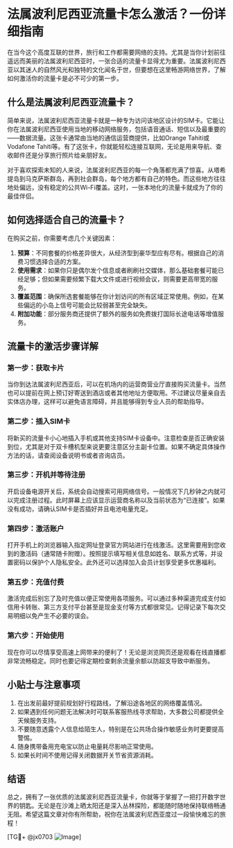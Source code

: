 # 法属波利尼西亚流量卡怎么激活？一份详细指南

在当今这个高度互联的世界，旅行和工作都需要网络的支持。尤其是当你计划前往遥远而美丽的法属波利尼西亚时，一张合适的流量卡显得尤为重要。法属波利尼西亚以其迷人的自然风光和独特的文化闻名于世，但要想在这里畅游网络世界，了解如何激活你的流量卡是必不可少的第一步。

## 什么是法属波利尼西亚流量卡？

简单来说，法属波利尼西亚流量卡就是一种专为访问该地区设计的SIM卡。它能让你在法属波利尼西亚使用当地的移动网络服务，包括语音通话、短信以及最重要的——数据流量。这张卡通常由当地的通信运营商提供，比如Orange Tahiti或Vodafone Tahiti等。有了这张卡，你就能轻松连接互联网，无论是用来导航、查收邮件还是分享旅行照片给亲朋好友。

对于喜欢探索未知的人来说，法属波利尼西亚的每一个角落都充满了惊喜。从塔希提岛到马克萨斯群岛，再到社会群岛，每个地方都有自己的特色。而这些地方往往地处偏远，没有稳定的公共Wi-Fi覆盖。这时，一张本地化的流量卡就成为了你的最佳伴侣。

## 如何选择适合自己的流量卡？

在购买之前，你需要考虑几个关键因素：

1. **预算**：不同套餐的价格差异很大，从经济型到豪华型应有尽有。根据自己的消费习惯选择合适的方案。
2. **使用需求**：如果你只是偶尔发个信息或者刷刷社交媒体，那么基础套餐可能已经足够；但如果需要频繁下载大文件或进行视频会议，则需要更高带宽的服务。
3. **覆盖范围**：确保所选套餐能够在你计划访问的所有区域正常使用。例如，在某些偏远的小岛上信号可能会比较弱甚至完全缺失。
4. **附加功能**：部分服务商还提供了额外的服务如免费拨打国际长途电话等增值服务。

## 流量卡的激活步骤详解

### 第一步：获取卡片
当你到达法属波利尼西亚后，可以在机场内的运营商营业厅直接购买流量卡。当然也可以提前在网上预订好寄送到酒店或者其他地址方便取用。不过建议尽量亲自去实体店办理，这样可以避免语言障碍，并且能够得到专业人员的帮助指导。

### 第二步：插入SIM卡
将新买的流量卡小心地插入手机或其他支持SIM卡设备中。注意检查是否正确安装到位，尤其是对于双卡槽机型来说更要注意区分主副卡位置。如果不确定具体操作方法的话，请查阅设备说明书或者咨询店员。

### 第三步：开机并等待注册
开启设备电源开关后，系统会自动搜索可用网络信号。一般情况下几秒钟之内就可以完成注册过程。此时屏幕上应该显示运营商名称以及当前状态为“已连接”。如果没有成功，请确认SIM卡是否插好并且电池电量充足。

### 第四步：激活账户
打开手机上的浏览器输入指定网址登录官方网站进行在线激活。这里需要用到您收到的激活码（通常随卡附赠）。按照提示填写相关信息如姓名、联系方式等，并设置密码以保护个人隐私安全。此外还可以选择加入会员计划享受更多优惠福利。

### 第五步：充值付费
激活完成后别忘了及时充值以便正常使用各项服务。可以通过多种渠道完成支付如信用卡转账、第三方支付平台甚至是现金支付等方式都很常见。记得记录下每次交易明细以免产生不必要的误会。

### 第六步：开始使用
现在你可以尽情享受高速上网带来的便利了！无论是浏览网页还是观看在线直播都非常流畅稳定。同时也要记得定期检查剩余流量余额以防超支导致中断服务。

## 小贴士与注意事项

1. 在出发前最好提前规划好行程路线，了解沿途各地区的网络覆盖情况。
2. 如果遇到任何问题无法解决时可联系客服热线寻求帮助，大多数公司都提供全天候服务支持。
3. 不要随意透露个人信息给陌生人，特别是在公共场合操作敏感业务时更要提高警惕。
4. 随身携带备用充电宝以防止电量耗尽影响正常使用。
5. 如果长时间不使用记得关闭数据开关节省资源消耗。

## 结语

总之，拥有了一张优质的法属波利尼西亚流量卡，你就等于掌握了一把打开数字世界的钥匙。无论是在沙滩上晒太阳还是深入丛林探险，都能随时随地保持联络畅通无阻。希望这篇文章对你有所帮助，祝你在法属波利尼西亚度过一段愉快难忘的旅程！

[TG💪+ @jx0703 ![Image](https://github.com/user-attachments/assets/dbca1d08-cadb-493c-b0ec-ad6f7a83f270)]